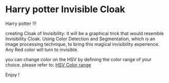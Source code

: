 # Harry potter Invisible Cloak

Harry potter !!!

creating Cloak of Invisibility: it will be a graphical trick that would resemble Invisibility Cloak.
Using Color Detection and Segmentation, which is an image processing technique, to bring this magical invisibility experience.
Any Red color will turn to invisible. 

you can change color on the HSV by defining the color range of your choice. 
please refer to: [HSV Color range](https://stackoverflow.com/questions/10948589/choosing-the-correct-upper-and-lower-hsv-boundaries-for-color-detection-withcv/48367205#48367205)

Enjoy !
